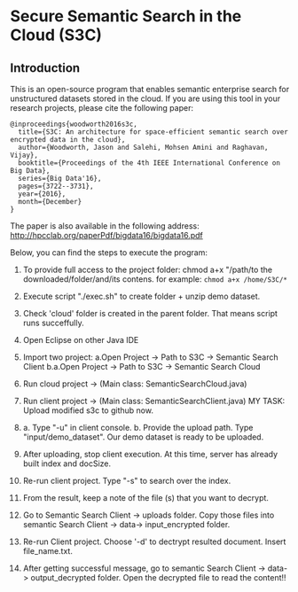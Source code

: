 # Secure Semantic Search in the Cloud (S3C)
## Introduction
This is an open-source program that enables semantic enterprise search for unstructured datasets stored in the cloud. 
If you are using this tool in your research projects, please cite the following paper:
```
@inproceedings{woodworth2016s3c,
  title={S3C: An architecture for space-efficient semantic search over encrypted data in the cloud},
  author={Woodworth, Jason and Salehi, Mohsen Amini and Raghavan, Vijay},
  booktitle={Proceedings of the 4th IEEE International Conference on Big Data},
  series={Big Data'16},
  pages={3722--3731},
  year={2016},
  month={December}
}
```
The paper is also available in the following address:
http://hpcclab.org/paperPdf/bigdata16/bigdata16.pdf

Below, you can find the steps to execute the program:
1. To provide full access to the project folder: chmod a+x "/path/to the downloaded/folder/and/its contens.  for example:
```chmod a+x /home/S3C/*``` 
2. Execute script "./exec.sh" to create folder + unzip demo dataset. 
3. Check 'cloud' folder is created in the parent folder. That means script runs succeffully. 
4. Open Eclipse on other Java IDE
5. Import two project:
 	a.Open Project -> Path to S3C -> Semantic Search Client
        b.a.Open Project -> Path to S3C -> Semantic Search Cloud 

6. Run cloud project -> (Main class: SemanticSearchCloud.java)
7. Run client project -> (Main class: SemanticSearchClient.java)
MY TASK: Upload modified s3c to github now.
8. 
   a. Type "-u" in client console.
   b. Provide the upload path. Type "input/demo_dataset". Our demo dataset is ready to be uploaded. 


9. After uploading, stop client execution. At this time, server has already built index and docSize. 

10. Re-run client project. Type "-s" to search over the index.

11. From the result, keep a note of the file (s) that you want to decrypt. 
12. Go to Semantic Search Client -> uploads folder. Copy those files into semantic Search Client -> data-> input_encrypted folder.
13. Re-run Client project. Choose '-d' to dectrypt resulted document. Insert file_name.txt. 
14. After getting successful message, go to semantic Search Client -> data-> output_decrypted folder. Open the decrypted file to read the content!!






